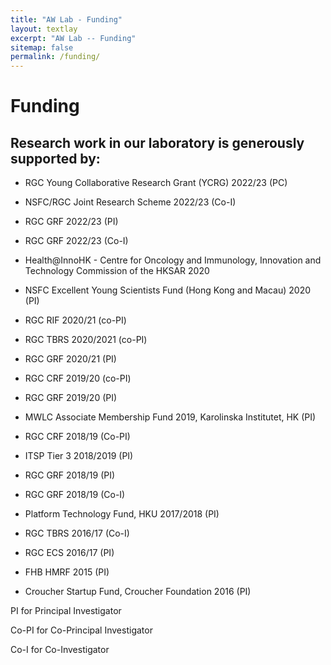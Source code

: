 ```yaml
---
title: "AW Lab - Funding"
layout: textlay
excerpt: "AW Lab -- Funding"
sitemap: false
permalink: /funding/
---
```



# Funding
## Research work in our laboratory is generously supported by:
- RGC Young Collaborative Research Grant (YCRG) 2022/23 (PC)

- NSFC/RGC Joint Research Scheme 2022/23 (Co-I)

- RGC GRF 2022/23 (PI)

- RGC GRF 2022/23 (Co-I)

- Health@InnoHK - Centre for Oncology and Immunology, Innovation and Technology Commission of the HKSAR 2020

- NSFC Excellent Young Scientists Fund (Hong Kong and Macau) 2020 (PI)

- RGC RIF 2020/21 (co-PI)

- RGC TBRS 2020/2021 (co-PI)

- RGC GRF 2020/21 (PI)

- RGC CRF 2019/20 (co-PI)

- RGC GRF 2019/20 (PI)

- MWLC Associate Membership Fund 2019, Karolinska Institutet, HK (PI)

- RGC CRF 2018/19 (Co-PI)

- ITSP Tier 3 2018/2019 (PI)

- RGC GRF 2018/19 (PI)

- RGC GRF 2018/19 (Co-I)

- Platform Technology Fund, HKU 2017/2018 (PI)

- RGC TBRS 2016/17 (Co-I)

- RGC ECS 2016/17 (PI)

- FHB HMRF 2015 (PI)

- Croucher Startup Fund, Croucher Foundation 2016 (PI)


PI for Principal Investigator

Co-PI for Co-Principal Investigator

Co-I for Co-Investigator


